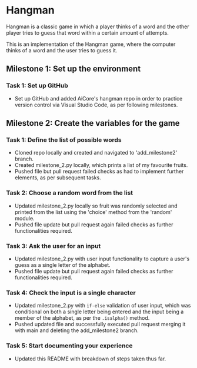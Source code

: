 # Hangman
Hangman is a classic game in which a player thinks of a word and the other player tries to guess that word within a certain amount of attempts.

This is an implementation of the Hangman game, where the computer thinks of a word and the user tries to guess it. 

## Milestone 1: Set up the environment

### Task 1: Set up GitHub
- Set up GitHub and added AiCore's hangman repo in order to practice version control via Visual Studio Code, as per following milestones.

## Milestone 2: Create the variables for the game

### Task 1: Define the list of possible words
- Cloned repo locally and created and navigated to 'add_milestone2' branch.
- Created milestone_2.py locally, which prints a list of my favourite fruits.
- Pushed file but pull request failed checks as had to implement further elements, as per subsequent tasks.

### Task 2: Choose a random word from the list
- Updated milestone_2.py locally so fruit was randomly selected and printed from the list using the 'choice' method from the 'random' module.
- Pushed file update but pull request again failed checks as further functionalities required.

### Task 3: Ask the user for an input
- Updated milestone_2.py with user input functionality to capture a user's guess as a single letter of the alphabet.
- Pushed file update but pull request again failed checks as further functionalities required.

### Task 4: Check the input is a single character
- Updated milestone_2.py with `if-else` validation of user input, which was conditional on both a single letter being entered and the input being a member of the alphabet, as per the `.isalpha()` method.
- Pushed updated file and successfully executed pull request merging it with main and deleting the add_milestone2 branch.

### Task 5: Start documenting your experience
- Updated this README with breakdown of steps taken thus far.
